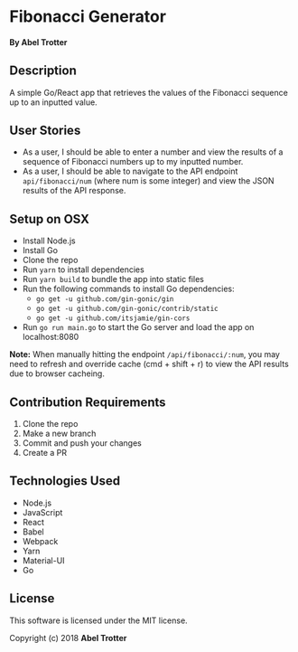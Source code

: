 # Fibonacci Generator

#### By Abel Trotter

## Description

A simple Go/React app that retrieves the values of the Fibonacci sequence up to an inputted value.

## User Stories

* As a user, I should be able to enter a number and view the results of a sequence of Fibonacci numbers up to my inputted number.
* As a user, I should be able to navigate to the API endpoint `api/fibonacci/num` (where num is some integer) and view the JSON results of the API response.

## Setup on OSX

* Install Node.js
* Install Go
* Clone the repo
* Run `yarn` to install dependencies
* Run `yarn build` to bundle the app into static files
* Run the following commands to install Go dependencies:
  * `go get -u github.com/gin-gonic/gin`
  * `go get -u github.com/gin-gonic/contrib/static`
  * `go get -u github.com/itsjamie/gin-cors`
* Run `go run main.go` to start the Go server and load the app on localhost:8080

**Note:** When manually hitting the endpoint `/api/fibonacci/:num`, you may need to refresh and override cache (cmd + shift + r) to view the API results due to browser cacheing.

## Contribution Requirements

1. Clone the repo
1. Make a new branch
1. Commit and push your changes
1. Create a PR

## Technologies Used

* Node.js
* JavaScript
* React
* Babel
* Webpack
* Yarn
* Material-UI
* Go

## License

This software is licensed under the MIT license.

Copyright (c) 2018 **Abel Trotter**
